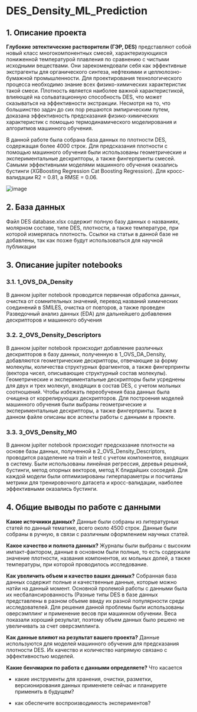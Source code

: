 # DES_Density_ML_Prediction
## 1. Описание проекта
**Глубокие эвтектические растворители (ГЭР, DES)** представляют собой новый класс многокомпонентных смесей, характеризующихся пониженной температурой плавления по сравнению с чистыми исходными веществами. Они зарекомендовали себя как эффективные экстрагенты для органического синтеза, нефтехимии и целлюлозно-бумажной промышленности. Для проектирования технологического процесса необходимо знание всех физико-химических характеристик такой смеси. Плотность является наиболее важной характеристикой, влияющей на сольватационную способность DES, что может сказываться на эффективности экстракции. 
Несмотря на то, что большинство задач до сих пор решаются эмпирическим путем, доказана эффективность предсказания физико-химических характеристик с помощью термодинамического моделирования и алгоритмов машинного обучения.

В данной работе была собрана база данных по плотности DES, содержащая более 4000 строк. Для предсказания плотности с помощью машинного обучения были использованы геометрические и экспериментальные дескрипторы, а также фингерпринты смесей. Самыми эффективными моделями машинного обучения оказались бустинги (XGBoosting Regression
Cat Boosting Regression). Для кросс-валидации R2 = 0.81, a RMSE = 0.06.

![image](https://user-images.githubusercontent.com/101416592/212757015-c112dba0-a9a2-4f4f-9a5a-aa2a6c479b2b.png)

## 2. База данных
Файл DES database.xlsx содержит полную базу данных о названиях, молярном составе, типе DES, плотности, а также температуре, при которой измерялась плотность. Ссылки на статьи в данной базе не добавлены, так как позже будут использоваться для научной публикации

## 3. Описание jupiter notebooks
### 3.1. 1_OVS_DA_Density
В данном jupiter notebook проводится первичная обработка данных, очистка от сомнительных значений, перевод названий химических соединений в SMILES, очистка от повторов, а также проведен Разведочный анализ данных (EDA) для дальнейшего добавления дескрипторов и машинного обучения

### 3.2. 2_OVS_Density_Descriptors
В данном jupiter notebook происходит добавление различных дескрипторов в базу данных, полученную в 1_OVS_DA_Density, добавляются геометрические дескрипторы, отвечающие за форму молекулы, количества структурных фрагментов, а также фингерпринты (вектора чисел, описывающие структурный состав молекулы). Геометрические и экспериментальные дескрипторы были усреднены для двух и трех молекул, входящих  в состав DES, с учетом мольных соотношений. Чтобы избежать переобучения база данных была очищена от коррелирующих дескрипторов. Для построения моделей машинного обучения были выбраны геометрические и экспериментальные дескрипторы, а также фингерпринты. Также в данном файле описаны все аспекты работы с данными в проекте.

### 3.3. 3_OVS_Density_MO
В данном jupiter notebook происходит предсказание плотности на основе базы данных, полученной в 2_OVS_Density_Descriptors, проводится разделение на train и test с учетом компонентов, входящих в систему. Были использованы линейная регрессия, деревья решений, бустинги, метод опорных векторов, метод К блидайших сосоедей. Для каждой модели были оптимизированы гиперпараметры и посчитаны метрики для тренировочного датасета и кросс-валидации, наиболее эффективными оказались бустинги.


## 4. Общие выводы по работе с данными
**Какие источники данных?**
Данные были собраны из литературных статей по данный тематике, всего около 4500 строк. Данные были собраны в ручную, в связи с различным оформлением научных статей.

**Какое качество и полнота данных?**
Журналы были выбраны с высоким импакт-фактором, данные в основном были полные, то есть содержали значение плотности, названия компонентов, их мольных долей, а также температуры, при которой проводилось исследование.

**Как увеличить объем и качество ваших данных?**
Собранная база данных содержит полные и качественные данные, которые можно натйи на данный момент. Основной пролемой работы с данными была их несбалансированность (Разные типы DES в базе данных представлены в разном объеме ввиду их разной популярности среди исследователей. Для решения данной проблемы были использованы оверсэмплинг и применение весов при машинном обучении. Веса показали хороший результат, поэтому объем данных было решено не увеличивать за счет оверсэмплинга.
 
**Как данные влияют на результат вашего проекта?**
Данные используются для моделей машинного обучения для предсказания плотности DES. Их качество и количество напрямую связано с эффективностью моделей.

**Какие бенчмарки по работа с данными определяете?**
Что касается 

- какие инструменты для хранения, очистки, разметки, версионирования данных применяете сейчас и планируете применить в будущем? 

- как обеспечите воспроизводимость экспериментов?
